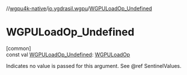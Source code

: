 //[wgpu4k-native](../../index.md)/[io.ygdrasil.wgpu](index.md)/[WGPULoadOp_Undefined](-w-g-p-u-load-op_-undefined.md)

# WGPULoadOp_Undefined

[common]\
const val [WGPULoadOp_Undefined](-w-g-p-u-load-op_-undefined.md): [WGPULoadOp](-w-g-p-u-load-op/index.md)

Indicates no value is passed for this argument. See @ref SentinelValues.